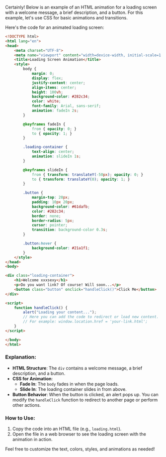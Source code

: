 Certainly! Below is an example of an HTML animation for a loading screen with a welcome message, a brief description, and a button. For this example, let's use CSS for basic animations and transitions.

Here's the code for an animated loading screen:

```html
<!DOCTYPE html>
<html lang="en">
<head>
    <meta charset="UTF-8">
    <meta name="viewport" content="width=device-width, initial-scale=1.0">
    <title>Loading Screen Animation</title>
    <style>
        body {
            margin: 0;
            display: flex;
            justify-content: center;
            align-items: center;
            height: 100vh;
            background-color: #282c34;
            color: white;
            font-family: Arial, sans-serif;
            animation: fadeIn 2s;
        }

        @keyframes fadeIn {
            from { opacity: 0; }
            to { opacity: 1; }
        }

        .loading-container {
            text-align: center;
            animation: slideIn 1s;
        }

        @keyframes slideIn {
            from { transform: translateY(-50px); opacity: 0; }
            to { transform: translateY(0); opacity: 1; }
        }

        .button {
            margin-top: 20px;
            padding: 10px 20px;
            background-color: #61dafb;
            color: #282c34;
            border: none;
            border-radius: 5px;
            cursor: pointer;
            transition: background-color 0.3s;
        }

        .button:hover {
            background-color: #21a1f1;
        }
    </style>
</head>
<body>

<div class="loading-container">
    <h1>Welcome xxxsexy</h1>
    <p>Do you want link? Of course! Will soon...</p>
    <button class="button" onclick="handleClick()">Click Me</button>
</div>

<script>
    function handleClick() {
        alert("Loading your content...");
        // Here you can add the code to redirect or load new content.
        // For example: window.location.href = 'your-link.html';
    }
</script>

</body>
</html>
```

### Explanation:
- **HTML Structure**: The `div` contains a welcome message, a brief description, and a button.
- **CSS for Animation**:
    - **Fade In**: The `body` fades in when the page loads.
    - **Slide In**: The loading container slides in from above.
- **Button Behavior**: When the button is clicked, an alert pops up. You can modify the `handleClick` function to redirect to another page or perform other actions.

### How to Use:
1. Copy the code into an HTML file (e.g., `loading.html`).
2. Open the file in a web browser to see the loading screen with the animation in action.

Feel free to customize the text, colors, styles, and animations as needed!